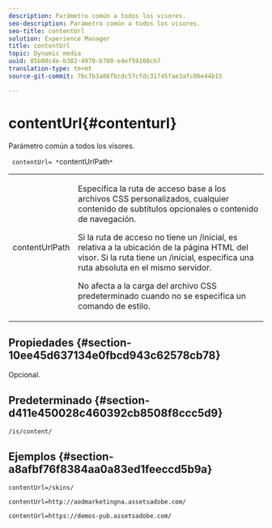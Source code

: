 ```yaml
---
description: Parámetro común a todos los visores.
seo-description: Parámetro común a todos los visores.
seo-title: contentUrl
solution: Experience Manager
title: contentUrl
topic: Dynamic media
uuid: 85b00c4e-b382-4970-b780-e4ef59108cb7
translation-type: tm+mt
source-git-commit: 7bc7b3a86fbcdc57cfdc31745fae3afc06e44b15

---
```



# contentUrl{#contenturl}

Parámetro común a todos los visores.

` contentUrl= *`contentUrlPath`*`

<table id="table_9B98C97485DD4DEB8A6ECBCE8DF6B886"> 
 <tbody> 
  <tr> 
   <td colname="col1"> <p> <span class="codeph"> <span class="varname"> contentUrlPath</span></span> </p> </td> 
   <td colname="col2"> <p>Especifica la ruta de acceso base a los archivos CSS personalizados, cualquier contenido de subtítulos opcionales o contenido de navegación. </p> <p>Si la ruta de acceso no tiene un <span class="filepath"> /</span>inicial, es relativa a la ubicación de la página HTML del visor. Si la ruta tiene un <span class="filepath"> /</span>inicial, especifica una ruta absoluta en el mismo servidor. </p> <p> No afecta a la carga del archivo CSS predeterminado cuando no se especifica un comando de estilo. </p> </td> 
  </tr> 
 </tbody> 
</table>

## Propiedades {#section-10ee45d637134e0fbcd943c62578cb78}

Opcional.

## Predeterminado {#section-d411e450028c460392cb8508f8ccc5d9}

`/is/content/`

## Ejemplos {#section-a8afbf76f8384aa0a83ed1feeccd5b9a}

```
contentUrl=/skins/
```

```
contentUrl=http://aodmarketingna.assetsadobe.com/
```

```
contentUrl=https://demos-pub.assetsadobe.com/
```

